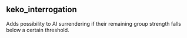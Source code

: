 ## keko_interrogation
Adds possibility to AI surrendering if their remaining group strength falls below a certain threshold.
